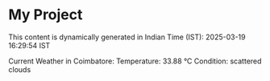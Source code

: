 # My Project

This content is dynamically generated in Indian Time (IST): 2025-03-19 16:29:54 IST


Current Weather in Coimbatore:
Temperature: 33.88 °C
Condition: scattered clouds
